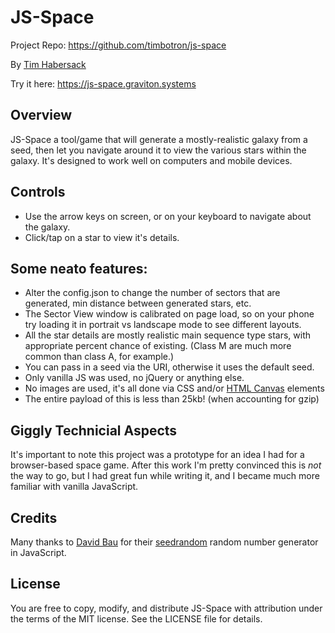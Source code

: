 # JS-Space

Project Repo: https://github.com/timbotron/js-space

By [Tim Habersack](https://tim.hithlonde.com)

Try it here: https://js-space.graviton.systems

## Overview

JS-Space a tool/game that will generate a mostly-realistic galaxy from a seed, then let you navigate around it to view the various stars within the galaxy. It's designed to work well on computers and mobile devices.

## Controls

* Use the arrow keys on screen, or on your keyboard to navigate about the galaxy.
* Click/tap on a star to view it's details.

## Some neato features:

* Alter the config.json to change the number of sectors that are generated, min distance between generated stars, etc.
* The Sector View window is calibrated on page load, so on your phone try loading it in portrait vs landscape mode to see different layouts.
* All the star details are mostly realistic main sequence type stars, with appropriate percent chance of existing. (Class M are much more common than class A, for example.)
* You can pass in a seed via the URI, otherwise it uses the default seed.
* Only vanilla JS was used, no jQuery or anything else.
* No images are used, it's all done via CSS and/or [HTML Canvas](https://en.wikipedia.org/wiki/Canvas_element) elements
* The entire payload of this is less than 25kb! (when accounting for gzip)

## Giggly Technicial Aspects

It's important to note this project was a prototype for an idea I had for a browser-based space game. After this work I'm pretty convinced this is *not* the way to go, but I had great fun while writing it, and I became much more familiar with vanilla JavaScript.

## Credits

Many thanks to [David Bau](http://davidbau.com) for their [seedrandom](https://github.com/davidbau/seedrandom) random number generator in JavaScript.

## License

You are free to copy, modify, and distribute JS-Space with attribution under the terms of the MIT license. See the LICENSE file for details.